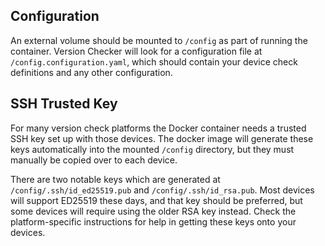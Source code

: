 ## Configuration

An external volume should be mounted to `/config` as part of running the container. Version Checker will look for a configuration file at `/config.configuration.yaml`, which should contain your device check definitions and any other configuration.

## SSH Trusted Key

For many version check platforms the Docker container needs a trusted SSH key set up with those devices. The docker image will generate these keys automatically into the mounted `/config` directory, but they must manually be copied over to each device.

There are two notable keys which are generated at `/config/.ssh/id_ed25519.pub` and `/config/.ssh/id_rsa.pub`. Most devices will support ED25519 these days, and that key should be preferred, but some devices will require using the older RSA key instead. Check the platform-specific instructions for help in getting these keys onto your devices.